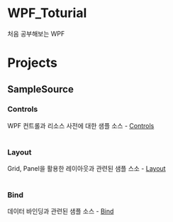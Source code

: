 # WPF_Toturial
처음 공부해보는 WPF

# Projects
## SampleSource
### Controls
WPF 컨트롤과 리소스 사전에 대한 샘플 소스 - [Controls](./WPF_Toturial//SampleSource/Controls)  
<br/>

### Layout
Grid, Panel을 활용한 레이아웃과 관련된 샘플 스소 - [Layout](./WPF_Toturial//SampleSource/Layout)  
<br/>

### Bind
데이터 바인딩과 관련된 샘플 소스 - [Bind](./WPF_Toturial//SampleSource/Bind)  

<br/>
<br/>

